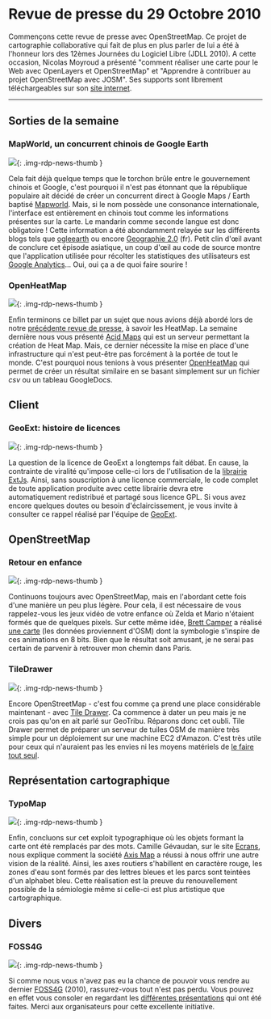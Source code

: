 # Revue de presse du 29 Octobre 2010

Commençons cette revue de presse avec OpenStreetMap. Ce projet de cartographie collaborative qui fait de plus en plus parler de lui a été à l'honneur lors des 12èmes Journées du Logiciel Libre (JDLL 2010). A cette occasion, Nicolas Moyroud a présenté "comment réaliser une carte pour le Web avec OpenLayers et OpenStreetMap" et "Apprendre à contribuer au projet OpenStreetMap avec JOSM". Ses supports sont librement téléchargeables sur son [site internet](http://nmoyroud.teledetection.fr/index.php?option=com_docman&task=cat_view&gid=4&Itemid=7).

----

## Sorties de la semaine

### MapWorld, un concurrent chinois de Google Earth

![](https://cdn.geotribu.fr/img/5mapworldcn.png){: .img-rdp-news-thumb }

Cela fait déjà quelque temps que le torchon brûle entre le gouvernement chinois et Google, c'est pourquoi il n'est pas étonnant que la république populaire ait décidé de créer un concurrent direct à Google Maps / Earth baptisé [Mapworld](http://www.tianditu.cn/). Mais, si le nom possède une consonance internationale, l'interface est entièrement en chinois tout comme les informations présentes sur la carte. Le mandarin comme seconde langue est donc obligatoire ! Cette information a été abondamment relayée sur les différents blogs tels que [ogleearth](http://www.ogleearth.com/2010/10/chinas_google_e.html) ou encore [Geographie 2.0](http://geographie2point0.wordpress.com/2010/10/22/map-world-le-google-maps-made-with-china/) (fr). Petit clin d'œil avant de conclure cet épisode asiatique, un coup d'œil au code de source montre que l'application utilisée pour récolter les statistiques des utilisateurs est [Google Analytics](http://www.google.com/analytics/)... Oui, oui ça a de quoi faire sourire !

### OpenHeatMap

![](https://cdn.geotribu.fr/img/1voronoi_0.png){: .img-rdp-news-thumb }

Enfin terminons ce billet par un sujet que nous avions déjà abordé lors de notre [précédente revue de presse](http://geotribu.net/node/302/), à savoir les HeatMap. La semaine dernière nous vous présenté [Acid Maps](http://xoomcode.com/content/acid-maps-visualizations-real-time-decisions) qui est un serveur permettant la création de Heat Map. Mais, ce dernier nécessite la mise en place d'une infrastructure qui n'est peut-être pas forcément à la portée de tout le monde. C'est pourquoi nous tenions à vous présenter [OpenHeatMap](http://www.openheatmap.com/) qui permet de créer un résultat similaire en se basant simplement sur un fichier *csv* ou un tableau GoogleDocs.

## Client

### GeoExt: histoire de licences

![](https://cdn.geotribu.fr/img/internal/icons-rdp-news/news.png){: .img-rdp-news-thumb }

La question de la licence de GeoExt a longtemps fait débat. En cause, la contrainte de viralité qu'impose celle-ci lors de l'utilisation de la [librairie ExtJs](http://www.sencha.com/products/js/). Ainsi, sans souscription à une licence commerciale, le code complet de toute application produite avec cette librairie devra etre automatiquement redistribué et partagé sous licence GPL. Si vous avez encore quelques doutes ou besoin d'éclaircissement, je vous invite à consulter ce rappel réalisé par l'équipe de [GeoExt](http://blog.opengeo.org/2010/10/25/ext-js-licensing-qa/).

## OpenStreetMap

### Retour en enfance

![](https://cdn.geotribu.fr/img/18bitmap.png){: .img-rdp-news-thumb }

Continuons toujours avec OpenStreetMap, mais en l'abordant cette fois d'une manière un peu plus légère. Pour cela, il est nécessaire de vous rappelez-vous les jeux vidéo de votre enfance où Zelda et Mario n'étaient formés que de quelques pixels. Sur cette même idée, [Brett Camper](http://vector.io/) a réalisé [une carte](http://8bitcity.com/map?Paris) (les données proviennent d'OSM) dont la symbologie s'inspire de ces animations en 8 bits. Bien que le résultat soit amusant, je ne serai pas certain de parvenir à retrouver mon chemin dans Paris.

### TileDrawer

![](https://cdn.geotribu.fr/img/2tiledrawer_0.png){: .img-rdp-news-thumb }

Encore OpenStreetMap - c'est fou comme ça prend une place considérable maintenant - avec [Tile Drawer](http://tiledrawer.com/). Ca commence à dater un peu mais je ne crois pas qu'on en ait parlé sur GeoTribu. Réparons donc cet oubli. Tile Drawer permet de préparer un serveur de tuiles OSM de manière très simple pour un déploiement sur une machine EC2 d'Amazon. C'est très utile pour ceux qui n'auraient pas les envies ni les moyens matériels de [le faire tout seul](http://geotribu.net/node/262).

## Représentation cartographique

### TypoMap

![](https://cdn.geotribu.fr/img/3typomap.png){: .img-rdp-news-thumb }

Enfin, concluons sur cet exploit typographique où les objets formant la carte ont été remplacés par des mots. Camille Gévaudan, sur le site [Ecrans](http://www.ecrans.fr/Typos-a-la-carte,11075.html), nous explique comment la société [Axis Map](http://www.axismaps.com/blog/2010/09/typographic-map-posters/) a réussi à nous offrir une autre vision de la réalité. Ainsi, les axes routiers s'habillent en caractère rouge, les zones d'eau sont formés par des lettres bleues et les parcs sont teintées d'un alphabet bleu. Cette réalisation est la preuve du renouvellement possible de la sémiologie même si celle-ci est plus artistique que cartographique.

## Divers

### FOSS4G

![](https://cdn.geotribu.fr/img/4foss4g.png){: .img-rdp-news-thumb }

Si comme nous vous n'avez pas eu la chance de pouvoir vous rendre au dernier [FOSS4G](http://2010.foss4g.org/) (2010), rassurez-vous tout n'est pas perdu. Vous pouvez en effet vous consoler en regardant les [différentes présentations](http://2010.foss4g.org/presentations_gen_sel.php) qui ont été faites. Merci aux organisateurs pour cette excellente initiative.
